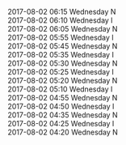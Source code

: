 2017-08-02 06:15 Wednesday  N  
2017-08-02 06:10 Wednesday  I  
2017-08-02 06:05 Wednesday  N  
2017-08-02 05:55 Wednesday  I  
2017-08-02 05:45 Wednesday  N  
2017-08-02 05:35 Wednesday  I  
2017-08-02 05:30 Wednesday  N  
2017-08-02 05:25 Wednesday  I  
2017-08-02 05:20 Wednesday  N  
2017-08-02 05:10 Wednesday  I  
2017-08-02 04:55 Wednesday  N  
2017-08-02 04:50 Wednesday  I  
2017-08-02 04:35 Wednesday  N  
2017-08-02 04:25 Wednesday  I  
2017-08-02 04:20 Wednesday  N  
